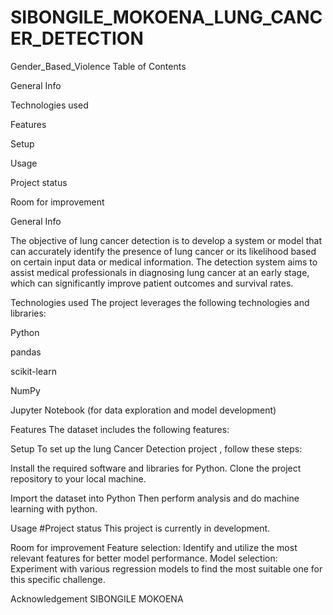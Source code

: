 # SIBONGILE_MOKOENA_LUNG_CANCER_DETECTION

Gender_Based_Violence
Table of Contents

General Info

Technologies used

Features

Setup

Usage

Project status

Room for improvement

General Info

The objective of lung cancer detection is to develop a system or model that can accurately identify the presence of lung cancer or its likelihood based on certain input data or medical information. The detection system aims to assist medical professionals in diagnosing lung cancer at an early stage, which can significantly improve patient outcomes and survival rates.

Technologies used
The project leverages the following technologies and libraries:

Python

pandas

scikit-learn

NumPy

Jupyter Notebook (for data exploration and model development)

Features
The dataset includes the following features:

Setup
To set up the lung Cancer Detection project , follow these steps:

Install the required software and libraries for Python. Clone the project repository to your local machine.

Import the dataset into Python Then perform analysis and do machine learning with python.

Usage
#Project status This project is currently in development.

Room for improvement
Feature selection: Identify and utilize the most relevant features for better model performance. Model selection: Experiment with various regression models to find the most suitable one for this specific challenge.

Acknowledgement
SIBONGILE MOKOENA
